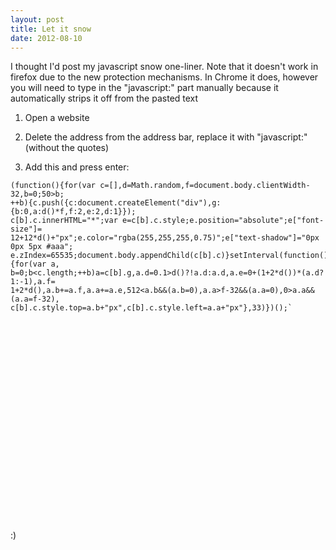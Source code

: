 ```yaml
---
layout: post
title: Let it snow
date: 2012-08-10
---
```


I thought I'd post my javascript snow one-liner. Note that it doesn't work in firefox due to the new protection mechanisms. In Chrome it does, however you will need to type in the "javascript:" part manually because it automatically strips it off from the pasted text

1.  Open a website

2.  Delete the address from the address bar, replace it with "javascript:" (without the quotes)

3.  Add this and press enter:

```
(function(){for(var c=[],d=Math.random,f=document.body.clientWidth-32,b=0;50>b;
++b){c.push({c:document.createElement("div"),g:{b:0,a:d()*f,f:2,e:2,d:1}});
c[b].c.innerHTML="*";var e=c[b].c.style;e.position="absolute";e["font-size"]=
12+12*d()+"px";e.color="rgba(255,255,255,0.75)";e["text-shadow"]="0px 0px 5px #aaa";
e.zIndex=65535;document.body.appendChild(c[b].c)}setInterval(function(){for(var a,
b=0;b<c.length;++b)a=c[b].g,a.d=0.1>d()?!a.d:a.d,a.e=0+(1+2*d())*(a.d?1:-1),a.f=
1+2*d(),a.b+=a.f,a.a+=a.e,512<a.b&&(a.b=0),a.a>f-32&&(a.a=0),0>a.a&&(a.a=f-32),
c[b].c.style.top=a.b+"px",c[b].c.style.left=a.a+"px"},33)})();`
```

<object width="480" height="320" class="BLOGGER-youtube-video" classid="clsid:D27CDB6E-AE6D-11cf-96B8-444553540000" codebase="http://download.macromedia.com/pub/shockwave/cabs/flash/swflash.cab#version=6,0,40,0" data-thumbnail-src="http://1.gvt0.com/vi/mN7LW0Y00kE/0.jpg"><param name="movie" value="http://www.youtube.com/v/mN7LW0Y00kE&fs=1&source=uds" /><param name="bgcolor" value="#FFFFFF" /><param name="allowFullScreen" value="true" /><embed width="480" height="320"  src="http://www.youtube.com/v/mN7LW0Y00kE&fs=1&source=uds" type="application/x-shockwave-flash" allowfullscreen="true"></embed></object>

:)